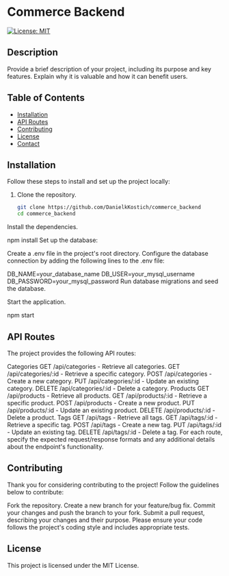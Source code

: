 # Commerce Backend

[![License: MIT](https://img.shields.io/badge/License-MIT-yellow.svg)](https://opensource.org/licenses/MIT)

## Description

Provide a brief description of your project, including its purpose and key features. Explain why it is valuable and how it can benefit users.

## Table of Contents

- [Installation](#installation)
- [API Routes](#api-routes)
- [Contributing](#contributing)
- [License](#license)
- [Contact](#contact)

## Installation

Follow these steps to install and set up the project locally:

1. Clone the repository.
   ```bash
   git clone https://github.com/DanielkKostich/commerce_backend
   cd commerce_backend
Install the dependencies.


npm install
Set up the database:

Create a .env file in the project's root directory.
Configure the database connection by adding the following lines to the .env file:

DB_NAME=your_database_name
DB_USER=your_mysql_username
DB_PASSWORD=your_mysql_password
Run database migrations and seed the database.

Start the application.

npm start



## API Routes
The project provides the following API routes:

Categories
GET /api/categories - Retrieve all categories.
GET /api/categories/:id - Retrieve a specific category.
POST /api/categories - Create a new category.
PUT /api/categories/:id - Update an existing category.
DELETE /api/categories/:id - Delete a category.
Products
GET /api/products - Retrieve all products.
GET /api/products/:id - Retrieve a specific product.
POST /api/products - Create a new product.
PUT /api/products/:id - Update an existing product.
DELETE /api/products/:id - Delete a product.
Tags
GET /api/tags - Retrieve all tags.
GET /api/tags/:id - Retrieve a specific tag.
POST /api/tags - Create a new tag.
PUT /api/tags/:id - Update an existing tag.
DELETE /api/tags/:id - Delete a tag.
For each route, specify the expected request/response formats and any additional details about the endpoint's functionality.


## Contributing
Thank you for considering contributing to the project! Follow the guidelines below to contribute:

Fork the repository.
Create a new branch for your feature/bug fix.
Commit your changes and push the branch to your fork.
Submit a pull request, describing your changes and their purpose.
Please ensure your code follows the project's coding style and includes appropriate tests.

## License
This project is licensed under the MIT License.
